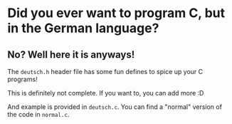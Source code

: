 # Did you ever want to program C, but in the German language?
## No? Well here it is anyways!
The `deutsch.h` header file has some fun defines to spice up your C programs!

This is definitely not complete. If you want to, you can add more :D

And example is provided in `deutsch.c`. You can find a "normal" version of the code in `normal.c`.